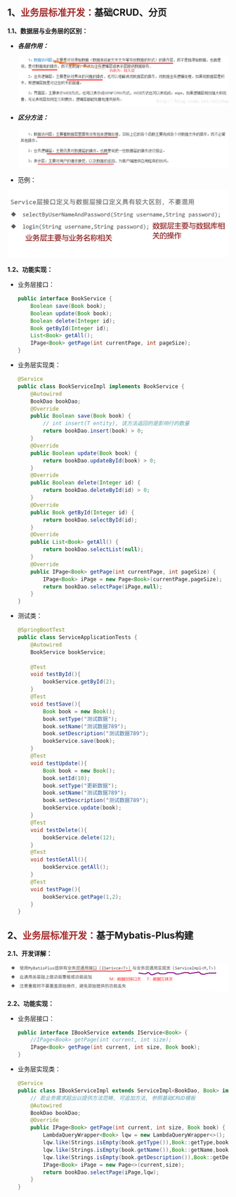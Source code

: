 ## 1、<span style="color:brown">业务层标准开发：</span>基础CRUD、分页

**1.1、数据层与业务层的区别：**

- ***各层作用：***

  ![image-20221014103727363](https://raw.githubusercontent.com/root-bine/image/main/Typora-image/SSMP12.png)

- ***区分方法：***

  ![image-20221014103755064](https://raw.githubusercontent.com/root-bine/image/main/Typora-image/SSMP11.png)

- 范例：

<img src="https://raw.githubusercontent.com/root-bine/image/main/Typora-image/SSMP10.png" alt="image-20221014103045180" style="zoom:80%;" />

**1.2、功能实现：**

- 业务层接口：

  ```java
  public interface BookService {
      Boolean save(Book book);
      Boolean update(Book book);
      Boolean delete(Integer id);
      Book getById(Integer id);
      List<Book> getAll();
      IPage<Book> getPage(int currentPage, int pageSize);
  }
  ```

- 业务层实现类：

  ```java
  @Service
  public class BookServiceImpl implements BookService {
      @Autowired
      BookDao bookDao;
      @Override
      public Boolean save(Book book) {
          // int insert(T entity), 该方法返回的是影响行的数量
          return bookDao.insert(book) > 0;
      }
      @Override
      public Boolean update(Book book) {
          return bookDao.updateById(book) > 0;
      }
      @Override
      public Boolean delete(Integer id) {
          return bookDao.deleteById(id) > 0;
      }
      @Override
      public Book getById(Integer id) {
          return bookDao.selectById(id);
      }
      @Override
      public List<Book> getAll() {
          return bookDao.selectList(null);
      }
      @Override
      public IPage<Book> getPage(int currentPage, int pageSize) {
          IPage<Book> iPage = new Page<Book>(currentPage,pageSize);
          return bookDao.selectPage(iPage,null);
      }
  }
  ```

- 测试类：

  ```java
  @SpringBootTest
  public class ServiceApplicationTests {
      @Autowired
      BookService bookService;
  
      @Test
      void testById(){
          bookService.getById(2);
      }
      @Test
      void testSave(){
          Book book = new Book();
          book.setType("测试数据");
          book.setName("测试数据789");
          book.setDescription("测试数据789");
          bookService.save(book);
      }
      @Test
      void testUpdate(){
          Book book = new Book();
          book.setId(10);
          book.setType("更新数据");
          book.setName("测试数据789");
          book.setDescription("测试数据789");
          bookService.update(book);
      }
      @Test
      void testDelete(){
          bookService.delete(12);
      }
      @Test
      void testGetAll(){
          bookService.getAll();
      }
      @Test
      void testPage(){
          bookService.getPage(1,2);
      }
  }
  ```



## 2、<span style="color:brown">业务层标准开发：</span>基于Mybatis-Plus构建

**2.1、开发详解：**

![image-20221014204920052](https://raw.githubusercontent.com/root-bine/image/main/Typora-image/SSMP13.png)

**2.2、功能实现：**

- 业务层接口：

  ```java
  public interface IBookService extends IService<Book> {
      //IPage<Book> getPage(int current, int size);
      IPage<Book> getPage(int current, int size, Book book);
  }
  ```

- 业务层实现类：

  ```java
  @Service
  public class IBookServiceImpl extends ServiceImpl<BookDao, Book> implements IBookService {
      // 若业务需求超出以提供方法范畴, 可追加方法, 参照基础CRUD模板
      @Autowired
      BookDao bookDao;
      @Override
      public IPage<Book> getPage(int current, int size, Book book) {
          LambdaQueryWrapper<Book> lqw = new LambdaQueryWrapper<>();
          lqw.like(Strings.isEmpty(book.getType()),Book::getType,book.getType());
          lqw.like(Strings.isEmpty(book.getName()),Book::getName,book.getName());
          lqw.like(Strings.isEmpty(book.getDescription()),Book::getDescription,book.getDescription());
          IPage<Book> iPage = new Page<>(current,size);
          return bookDao.selectPage(iPage,lqw);
      }
  }
  ```
